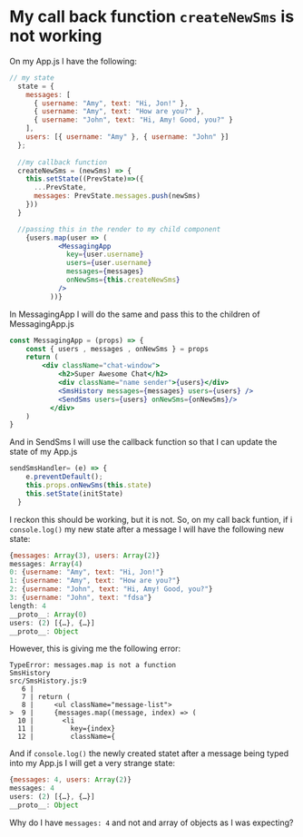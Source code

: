 # My call back function `createNewSms` is not working

On my App.js I have the following: 
```jsx
// my state
  state = {
    messages: [
      { username: "Amy", text: "Hi, Jon!" },
      { username: "Amy", text: "How are you?" },
      { username: "John", text: "Hi, Amy! Good, you?" }
    ],
    users: [{ username: "Amy" }, { username: "John" }]
  };
  
  //my callback function
  createNewSms = (newSms) => {
    this.setState((PrevState)=>({
      ...PrevState,
      messages: PrevState.messages.push(newSms)
    }))
  }

  //passing this in the render to my child component
    {users.map(user => (
            <MessagingApp
              key={user.username}
              users={user.username}
              messages={messages}
              onNewSms={this.createNewSms}
            />
          ))}
```

In MessagingApp I will do the same and pass this to the children of MessagingApp.js
```jsx 
const MessagingApp = (props) => {
    const { users , messages , onNewSms } = props
    return (  
        <div className="chat-window">
            <h2>Super Awesome Chat</h2>
            <div className="name sender">{users}</div>
            <SmsHistory messages={messages} users={users} />
            <SendSms users={users} onNewSms={onNewSms}/>
          </div>
    )
}
```
And in SendSms I will use the callback function so that I can update the state of my App.js
```jsx
sendSmsHandler= (e) => {
    e.preventDefault();
    this.props.onNewSms(this.state)
    this.setState(initState)
  }
```

I reckon this should be working, but it is not.
So, on my call back funtion, if i `console.log()` my new state after a message I will have the following new state: 

```js
{messages: Array(3), users: Array(2)}
messages: Array(4)
0: {username: "Amy", text: "Hi, Jon!"}
1: {username: "Amy", text: "How are you?"}
2: {username: "John", text: "Hi, Amy! Good, you?"}
3: {username: "John", text: "fdsa"}
length: 4
__proto__: Array(0)
users: (2) [{…}, {…}]
__proto__: Object
```

However, this is giving me the following error: 
```text
TypeError: messages.map is not a function
SmsHistory
src/SmsHistory.js:9
   6 | 
   7 | return (
   8 |     <ul className="message-list">
>  9 |     {messages.map((message, index) => (
  10 |       <li
  11 |         key={index}
  12 |         className={
```

And if `console.log()` the newly created statet after a message being typed into my App.js I will get a very strange state: 

```js
{messages: 4, users: Array(2)}
messages: 4
users: (2) [{…}, {…}]
__proto__: Object
```

Why do I have `messages: 4` and not and array of objects as I was expecting?

